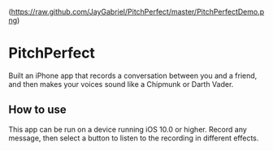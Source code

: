 (https://raw.github.com/JayGabriel/PitchPerfect/master/PitchPerfectDemo.png)

# PitchPerfect
Built an iPhone app that records a conversation between you and a friend, and then makes your voices sound like a Chipmunk or Darth Vader.

## How to use
This app can be run on a device running iOS 10.0 or higher. Record any message, then select a button to listen to the recording in different effects.


